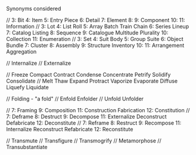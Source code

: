 Synonyms considered

// 3: Bit  4: Item       5: Entry Piece              6: Detail         7: Element          8:           9: Component                      10:             11: Information
// 3: Lot  4: List Roll  5: Array Batch Train Chain  6: Series Lineup  7: Catalog Listing  8: Sequence  9: Catalogue Multitude Plurality  10: Collection  11: Enumeration
// 3: Set  4: Suit Body  5: Group Suite              6: Object Bundle  7: Cluster          8: Assembly  9: Structure Inventory            10:             11: Arrangement Aggregation

// Internalize
// Externalize

// Freeze    Compact Contract Condense Concentrate       Petrify Solidify  Consolidate
// Melt Thaw Expand  Protract Vaporize Evaporate Diffuse Liquefy           Liquidate

// Folding - "a fold"
// Enfold Enfolder
// Unfold Unfolder

// 7: Framing               9: Composition  11:             Construction Fabrication  12: Constitution
// 7: Deframe  8: Destruct  9: Decompose    11: Externalize Deconstruct  Defabricate  12: Deconstitute
// 7: Reframe  8: Restruct  9: Recompose    11: Internalize Reconstruct  Refabricate  12: Reconstitute

// Transmute
// Transfigure
// Transmogrify
// Metamorphose
// Transubstantiate
